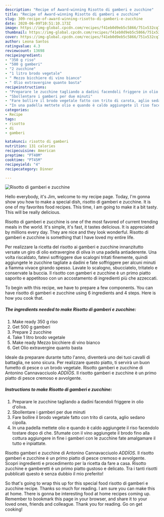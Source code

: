 ```yaml
---
description: "Recipe of Award-winning Risotto di gamberi e zucchine"
title: "Recipe of Award-winning Risotto di gamberi e zucchine"
slug: 309-recipe-of-award-winning-risotto-di-gamberi-e-zucchine
date: 2020-06-09T10:51:10.173Z
image: https://img-global.cpcdn.com/recipes/f41eb0d9eb5c5866/751x532cq70/risotto-di-gamberi-e-zucchine-recipe-main-photo.jpg
thumbnail: https://img-global.cpcdn.com/recipes/f41eb0d9eb5c5866/751x532cq70/risotto-di-gamberi-e-zucchine-recipe-main-photo.jpg
cover: https://img-global.cpcdn.com/recipes/f41eb0d9eb5c5866/751x532cq70/risotto-di-gamberi-e-zucchine-recipe-main-photo.jpg
author: Leona Santos
ratingvalue: 4.3
reviewcount: 13698
recipeingredient:
- "350 g riso"
- "500 g gamberi"
- "2 zucchine"
- "1 litro brodo vegetale"
- " Mezzo bicchiere di vino bianco"
- " Olio extravergine quanto basta"
recipeinstructions:
- "Preparare le zucchine tagliando a dadini facendoli friggere in olio d&#39;oliva."
- "Sbollentare i gamberi per due minuti"
- "Fare bollire il brodo vegetale fatto con trito di carota, aglio sedano cipolla."
- "In una padella mettete olio e quando è caldo aggiungete il riso facendolo tostare dopo di che. Sfumate con il vino aggiungete il brodo fino alla cottura aggiungere in fine i gamberi con le zucchine fate amalgamare il tutto e inpiattate."
categories:
- Recipe
tags:
- risotto
- di
- gamberi

katakunci: risotto di gamberi 
nutrition: 131 calories
recipecuisine: American
preptime: "PT40M"
cooktime: "PT45M"
recipeyield: "4"
recipecategory: Dinner

---
```



![Risotto di gamberi e zucchine](https://img-global.cpcdn.com/recipes/f41eb0d9eb5c5866/751x532cq70/risotto-di-gamberi-e-zucchine-recipe-main-photo.jpg)

Hello everybody, it's Jim, welcome to my recipe page. Today, I'm gonna show you how to make a special dish, risotto di gamberi e zucchine. It is one of my favorites food recipes. This time, I am going to make it a bit tasty. This will be really delicious.

Risotto di gamberi e zucchine is one of the most favored of current trending meals in the world. It's simple, it's fast, it tastes delicious. It is appreciated by millions every day. They are nice and they look wonderful. Risotto di gamberi e zucchine is something that I have loved my entire life.

Per realizzare la ricetta del risotto ai gamberi e zucchine innanzitutto versate un giro di olio extravergine di oliva in una padella antiaderente. Una volta riscaldato, fatevi soffriggere due scalogni tritati finemente, quindi aggiungete le zucchine tagliate a dadini e fate soffriggere per alcuni minuti a fiamma vivace girando spesso. Lavate lo scalogno, sbucciatelo, tritatelo e conservate la buccia. Il risotto con gamberi e zucchine è un primo piatto saporito e appetitoso con un accostamento di ingredienti più che azzeccati.


To begin with this recipe, we have to prepare a few components. You can have risotto di gamberi e zucchine using 6 ingredients and 4 steps. Here is how you cook that.

<!--inarticleads1-->

##### The ingredients needed to make Risotto di gamberi e zucchine:

1. Make ready 350 g riso
1. Get 500 g gamberi
1. Prepare 2 zucchine
1. Take 1 litro brodo vegetale
1. Make ready  Mezzo bicchiere di vino bianco
1. Get  Olio extravergine quanto basta


Ideale da preparare durante tutto l&#39;anno, diventerà uno dei tuoi cavalli di battaglia, ne sono sicura. Per realizzare questo piatto, ti servirà un buon fumetto di pesce o un brodo vegetale. Risotto gamberi e zucchine di Antonino Cannavacciuolo *ADDÍOS*. Il risotto gamberi e zucchine è un primo piatto di pesce cremoso e avvolgente. 

<!--inarticleads2-->

##### Instructions to make Risotto di gamberi e zucchine:

1. Preparare le zucchine tagliando a dadini facendoli friggere in olio d&#39;oliva.
1. Sbollentare i gamberi per due minuti
1. Fare bollire il brodo vegetale fatto con trito di carota, aglio sedano cipolla.
1. In una padella mettete olio e quando è caldo aggiungete il riso facendolo tostare dopo di che. Sfumate con il vino aggiungete il brodo fino alla cottura aggiungere in fine i gamberi con le zucchine fate amalgamare il tutto e inpiattate.


Risotto gamberi e zucchine di Antonino Cannavacciuolo *ADDÍOS*. Il risotto gamberi e zucchine è un primo piatto di pesce cremoso e avvolgente. Scopri ingredienti e procedimento per la ricetta da fare a casa. Risotto zucchine e gamberetti è un primo piatto gustoso e delicato. Tra i tanti risotti pubblicati questo è senza dubbio il mio preferito! 

So that's going to wrap this up for this special food risotto di gamberi e zucchine recipe. Thanks so much for reading. I am sure you can make this at home. There is gonna be interesting food at home recipes coming up. Remember to bookmark this page in your browser, and share it to your loved ones, friends and colleague. Thank you for reading. Go on get cooking!
